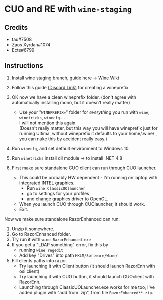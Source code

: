 # CUO and RE with `wine-staging`

## Credits

- tau#7508    
- Zaos Xyrdan#1074
- Ecte#6799

## Instructions

1. Install wine staging branch, guide here -> [Wine Wiki](https://wiki.winehq.org/Download)

2. Follow this guide
[(Discord Link)](https://discord.com/channels/292282788311203841/866766902839869480/958734508381855786)
for creating a wineprefix

3. OK now we have a clean wineprefix folder. (don't agree with automatically installing mono, but it doesn't really matter)
    * Use your "`WINEPREFIX=`" folder for *everything* you run with `wine`, `winetricks`, `winecfg` ...  
I will not mention this again.  
(Doesn't really matter, but this way you will have wineprefix just for running Ultima, without wineprefix it defaults to your home/.wine/ , you can nuke this by accident really easy.)

4. Run `winecfg`, and set default environment to Windows 10.

5. Run `winetricks` install dll module -> to install .NET 4.8

6. First make sure standalone CUO client can run through CUO launcher.
    * This could be probably HW dependent -
I'm running on laptop with integrated INTEL graphics.  
        * Run `wine ClassicUOlauncher`
        * go to settings for your profiles
        * and change graphics driver to OpenGL.
    * When you launch CUO through CUOlauncher, it should work.
    * Exit.

Now we make sure standalone RazorEnhanced can run:

1. Unzip it somewhere.
2. Go to RazorEnhanced folder.
3. Try run it with `wine RazorEnhanced.exe`
4. If you get a "LDAP something" error,
fix this by
    * running `wine regedit`
    * Add key "Drives" into path `HKLM/Software/Wine/`
5. Fill clients paths into razor.
    * Try launching it with Client button (it should launch RazorEnh with osi client)
    * Try launching it with CUO button, it should launch CUOclient with RazorEnh.
    * Launching through ClassicUOLauncher.exe works for me too, I've added plugin with "add from .zip", from file `RazorEnhanced**.zip`.
